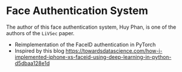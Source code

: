 # Face Authentication System

The author of this face authentication system, Huy Phan, is one of the authors of the `LiVSec` paper.

- Reimplementation of the FaceID authentication in PyTorch
- Inspired by this blog https://towardsdatascience.com/how-i-implemented-iphone-xs-faceid-using-deep-learning-in-python-d5dbaa128e1d
